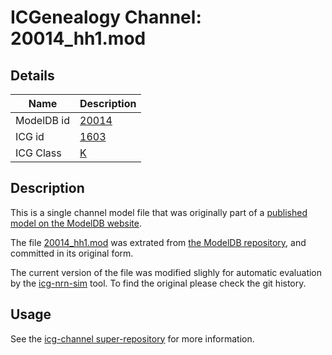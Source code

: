 # ICGenealogy Channel: 20014\_hh1.mod

## Details

Name | Description
---- | -----------
ModelDB id | [20014](http://senselab.med.yale.edu/ModelDB/ShowModel.cshtml?model=20014)
ICG id | [1603](http://icg.neurotheory.ox.ac.uk/channels/1/1603)
ICG Class | [K](http://icg.neurotheory.ox.ac.uk/channels/1)

## Description

This is a single channel model file that was originally part of a [published model on the ModelDB website](http://senselab.med.yale.edu/ModelDB/ShowModel.cshtml?model=20014).


The file [20014\_hh1.mod](20014_hh1.mod) was extrated from [the ModelDB repository](http://senselab.med.yale.edu/ModelDB/ShowModel.cshtml?model=20014), and committed in its original form.

The current version of the file was modified slighly for automatic evaluation by the [icg-nrn-sim](https://github.com/icgenealogy/icg-nrn-sim) tool. To find the original please check the git history.


## Usage

See the [icg-channel super-repository](https://github.com/icgenealogy/icg-channels) for more information.